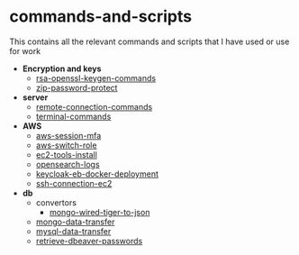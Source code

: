 # commands-and-scripts
This contains all the relevant commands and scripts that I have used or use for work

- **Encryption and keys**
  - [rsa-openssl-keygen-commands](encryption-and-keys/rsa-openssl-keygen-commands.md)
  - [zip-password-protect](encryption-and-keys/zip-and-password-protect.md)
- **server**
  - [remote-connection-commands](server/remote-connection-commands.md)
  - [terminal-commands](server/terminal-commands.md)
- **AWS**
  - [aws-session-mfa](aws/aws-session-mfa.sh)
  - [aws-switch-role](aws/aws-switch-role.sh)
  - [ec2-tools-install](aws/ec2-tools-install.md)
  - [opensearch-logs](aws/es_log.sh)
  - [keycloak-eb-docker-deployment](aws/keycloak-eb-docker-deployment.md)
  - [ssh-connection-ec2](aws/ssh-connection-ec2.md)
- **db**
  - convertors
    - [mongo-wired-tiger-to-json](db/convertors/mongo-wt-to-json.sh)
  - [mongo-data-transfer](db/mongo-data-transfer.sh)
  - [mysql-data-transfer](db/mysql-data-transfer.sh)
  - [retrieve-dbeaver-passwords](db/retrieve-dbeaver-passwords.md)
